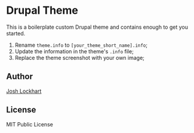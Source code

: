 # Drupal Theme

This is a boilerplate custom Drupal theme and contains enough to get you started.

1. Rename `theme.info` to `[your_theme_short_name].info`;
2. Update the information in the theme's `.info` file;
3. Replace the theme screenshot with your own image;

## Author

[Josh Lockhart](https://github.com/codeguy)

## License

MIT Public License
